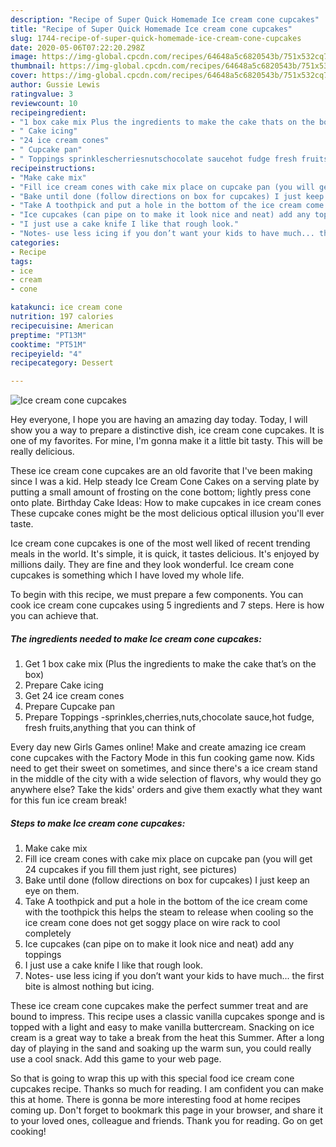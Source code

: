 ```yaml
---
description: "Recipe of Super Quick Homemade Ice cream cone cupcakes"
title: "Recipe of Super Quick Homemade Ice cream cone cupcakes"
slug: 1744-recipe-of-super-quick-homemade-ice-cream-cone-cupcakes
date: 2020-05-06T07:22:20.298Z
image: https://img-global.cpcdn.com/recipes/64648a5c6820543b/751x532cq70/ice-cream-cone-cupcakes-recipe-main-photo.jpg
thumbnail: https://img-global.cpcdn.com/recipes/64648a5c6820543b/751x532cq70/ice-cream-cone-cupcakes-recipe-main-photo.jpg
cover: https://img-global.cpcdn.com/recipes/64648a5c6820543b/751x532cq70/ice-cream-cone-cupcakes-recipe-main-photo.jpg
author: Gussie Lewis
ratingvalue: 3
reviewcount: 10
recipeingredient:
- "1 box cake mix Plus the ingredients to make the cake thats on the box"
- " Cake icing"
- "24 ice cream cones"
- " Cupcake pan"
- " Toppings sprinklescherriesnutschocolate saucehot fudge fresh fruitsanything that you can think of"
recipeinstructions:
- "Make cake mix"
- "Fill ice cream cones with cake mix place on cupcake pan (you will get 24 cupcakes if you fill them just right, see pictures)"
- "Bake until done (follow directions on box for cupcakes) I just keep an eye on them."
- "Take A toothpick and put a hole in the bottom of the ice cream come with the toothpick this helps the steam to release when cooling so the ice cream cone does not get soggy place on wire rack to cool completely"
- "Ice cupcakes (can pipe on to make it look nice and neat) add any toppings"
- "I just use a cake knife I like that rough look."
- "Notes- use less icing if you don’t want your kids to have much... the first bite is almost nothing but icing."
categories:
- Recipe
tags:
- ice
- cream
- cone

katakunci: ice cream cone 
nutrition: 197 calories
recipecuisine: American
preptime: "PT13M"
cooktime: "PT51M"
recipeyield: "4"
recipecategory: Dessert

---
```



![Ice cream cone cupcakes](https://img-global.cpcdn.com/recipes/64648a5c6820543b/751x532cq70/ice-cream-cone-cupcakes-recipe-main-photo.jpg)

Hey everyone, I hope you are having an amazing day today. Today, I will show you a way to prepare a distinctive dish, ice cream cone cupcakes. It is one of my favorites. For mine, I'm gonna make it a little bit tasty. This will be really delicious.

These ice cream cone cupcakes are an old favorite that I&#39;ve been making since I was a kid. Help steady Ice Cream Cone Cakes on a serving plate by putting a small amount of frosting on the cone bottom; lightly press cone onto plate. Birthday Cake Ideas: How to make cupcakes in ice cream cones These cupcake cones might be the most delicious optical illusion you&#39;ll ever taste.

Ice cream cone cupcakes is one of the most well liked of recent trending meals in the world. It's simple, it is quick, it tastes delicious. It's enjoyed by millions daily. They are fine and they look wonderful. Ice cream cone cupcakes is something which I have loved my whole life.


To begin with this recipe, we must prepare a few components. You can cook ice cream cone cupcakes using 5 ingredients and 7 steps. Here is how you can achieve that.

<!--inarticleads1-->

##### The ingredients needed to make Ice cream cone cupcakes:

1. Get 1 box cake mix (Plus the ingredients to make the cake that’s on the box)
1. Prepare  Cake icing
1. Get 24 ice cream cones
1. Prepare  Cupcake pan
1. Prepare  Toppings -sprinkles,cherries,nuts,chocolate sauce,hot fudge, fresh fruits,anything that you can think of


Every day new Girls Games online! Make and create amazing ice cream cone cupcakes with the Factory Mode in this fun cooking game now. Kids need to get their sweet on sometimes, and since there&#39;s a ice cream stand in the middle of the city with a wide selection of flavors, why would they go anywhere else? Take the kids&#39; orders and give them exactly what they want for this fun ice cream break! 

<!--inarticleads2-->

##### Steps to make Ice cream cone cupcakes:

1. Make cake mix
1. Fill ice cream cones with cake mix place on cupcake pan (you will get 24 cupcakes if you fill them just right, see pictures)
1. Bake until done (follow directions on box for cupcakes) I just keep an eye on them.
1. Take A toothpick and put a hole in the bottom of the ice cream come with the toothpick this helps the steam to release when cooling so the ice cream cone does not get soggy place on wire rack to cool completely
1. Ice cupcakes (can pipe on to make it look nice and neat) add any toppings
1. I just use a cake knife I like that rough look.
1. Notes- use less icing if you don’t want your kids to have much... the first bite is almost nothing but icing.


These ice cream cone cupcakes make the perfect summer treat and are bound to impress. This recipe uses a classic vanilla cupcakes sponge and is topped with a light and easy to make vanilla buttercream. Snacking on ice cream is a great way to take a break from the heat this Summer. After a long day of playing in the sand and soaking up the warm sun, you could really use a cool snack. Add this game to your web page. 

So that is going to wrap this up with this special food ice cream cone cupcakes recipe. Thanks so much for reading. I am confident you can make this at home. There is gonna be more interesting food at home recipes coming up. Don't forget to bookmark this page in your browser, and share it to your loved ones, colleague and friends. Thank you for reading. Go on get cooking!
